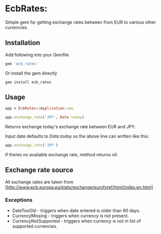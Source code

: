 

# EcbRates:

Simple gem for getting exchange rates between from EUR to various other currencies.

## Installation

Add following into your Gemfile

```ruby
gem 'ecb_rates'
```

Or install the gem directly

```
gem install ecb_rates
```

## Usage

```ruby
app = EcbRates::Application.new

app.exchange_rate('JPY', Date.today)
```

Returns exchange today's exchange rate between EUR and JPY.

Input date defaults to *Date.today* so the above line can written like this:

```ruby
app.exchange_rate('JPY')
```

If theres no available exchange rate, method returns *nil*.

## Exchange rate source

All exchange rates are taken from [http://www.ecb.europa.eu/stats/exchange/eurofxref/html/index.en.html]

### Exceptions
* DateTooOld - triggers when date entered is older than 90 days.
* CurrencyMissing - triggers when currency is not present.
* CurrencyNotSupported - triggers when currency is not in list of supported
currencies.
